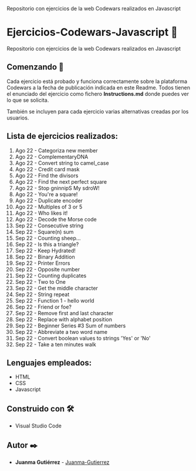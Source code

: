 Repositorio con ejercicios de la web Codewars realizados en Javascript

# Ejercicios-Codewars-Javascript 🧰

Repositorio con ejercicios de la web Codewars realizados en Javascript

## Comenzando 🚀

Cada ejercicio está probado y funciona correctamente sobre la plataforma Codewars a la fecha de publicación indicada en este Readme. Todos tienen el enunciado del ejercicio como fichero **Instructions.md** donde puedes ver lo que se solicita.

También se incluyen para cada ejercicio varias alternativas creadas por los usuarios.

## Lista de ejercicios realizados:

1. Ago 22 - Categoriza new member
2. Ago 22 - ComplementaryDNA
3. Ago 22 - Convert string to camel_case
4. Ago 22 - Credit card mask
5. Ago 22 - Find the divisors
6. Ago 22 - Find the next perfect square
7. Ago 22 - Stop gninnipS My sdroW!
8. Ago 22 - You're a square!
9. Ago 22 - Duplicate encoder
10. Ago 22 - Multiples of 3 or 5
11. Ago 22 - Who likes it!
12. Ago 22 - Decode the Morse code
13. Sep 22 - Consecutive string
14. Sep 22 - Square(n) sum
15. Sep 22 - Counting sheep...
16. Sep 22 - Is this a triangle?
17. Sep 22 - Keep Hydrated!
18. Sep 22 - Binary Addition
19. Sep 22 - Printer Errors
20. Sep 22 - Opposite number
21. Sep 22 - Counting duplicates
22. Sep 22 - Two to One
23. Sep 22 - Get the middle character
24. Sep 22 - String repeat
25. Sep 22 - Function 1 - hello world
26. Sep 22 - Friend or foe?
27. Sep 22 - Remove first and last character
28. Sep 22 - Replace with alphabet position
29. Sep 22 - Beginner Series #3 Sum of numbers
30. Sep 22 - Abbreviate a two word name
31. Sep 22 - Convert boolean values to strings 'Yes' or 'No'
32. Sep 22 - Take a ten minutes walk

## Lenguajes empleados:

-   HTML
-   CSS
-   Javascript

## Construido con 🛠️

-   Visual Studio Code

## Autor ✒️

-   **Juanma Gutiérrez** - [Juanma-Gutierrez](https://github.com/Juanma-Gutierrez)
